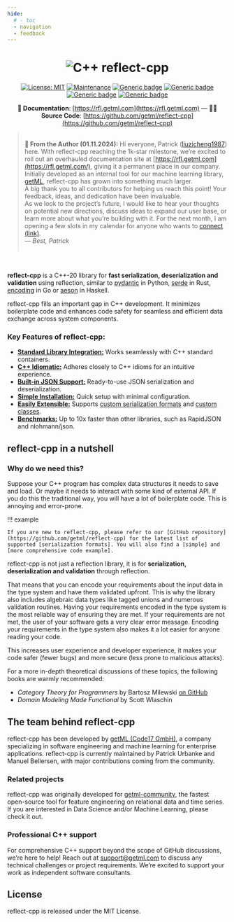 ```yaml
---
hide:
  # - toc
  - navigation
  - feedback
---
```



<div align="center" style="text-align: center;" markdown>

# ![C++](https://img.shields.io/badge/c++-%237156c2.svg?style=for-the-badge&logo=c%2B%2B&logoColor=white) reflect-cpp

[![License: MIT](https://img.shields.io/badge/License-MIT-yellow.svg)](https://opensource.org/licenses/MIT)
[![Maintenance](https://img.shields.io/badge/Maintained%3F-yes-green.svg)](https://GitHub.com/Naereen/StrapDown.js/graphs/commit-activity)
[![Generic badge](https://img.shields.io/badge/C++-20-blue.svg)](https://shields.io/)
[![Generic badge](https://img.shields.io/badge/gcc-11+-blue.svg)](https://shields.io/)
[![Generic badge](https://img.shields.io/badge/clang-14+-blue.svg)](https://shields.io/)
[![Generic badge](https://img.shields.io/badge/MSVC-17+-blue.svg)](https://shields.io/)

**📖 Documentation**: [https://rfl.getml.com](https://rfl.getml.com) — **👨‍💻 Source Code**: [https://github.com/getml/reflect-cpp](https://github.com/getml/reflect-cpp)

</div>

><br> **📣 From the Author (01.11.2024):** Hi everyone, Patrick ([liuzicheng1987](https://github.com/liuzicheng1987)) here. With reflect-cpp reaching the 1k-star milestone, we’re excited to roll out an overhauled documentation site at [https://rfl.getml.com](https://rfl.getml.com/), giving it a permanent place in our company. Initially developed as an internal tool for our machine learning library, [getML](https://getml.com), reflect-cpp has grown into something much larger.
<br> A big thank you to all contributors for helping us reach this point! Your feedback, ideas, and dedication have been invaluable.
<br> As we look to the project’s future, I would like to hear your thoughts on potential new directions, discuss ideas to expand our user base, or learn more about what you’re building with it. For the next month, I am opening a few slots in my calendar for anyone who wants to [connect (link)](https://calendar.app.google/AaeziooCNierbwAZ8).
<br> *— Best, Patrick*
<br>&nbsp;

<br>

**reflect-cpp** is a C++-20 library for **fast serialization, deserialization and validation** using reflection, similar to [pydantic](https://github.com/pydantic/pydantic) in Python, [serde](https://github.com/serde-rs) in Rust, [encoding](https://github.com/golang/go/tree/master/src/encoding) in Go or [aeson](https://github.com/haskell/aeson/tree/master) in Haskell.

reflect-cpp fills an important gap in C++ development. It minimizes boilerplate code and enhances code safety for seamless and efficient data exchange across system components.

<h3> Key Features of reflect-cpp:</h3>

- [**Standard Library Integration:**](https://github.com/getml/reflect-cpp?tab=readme-ov-file#support-for-containers) Works seamlessly with C++ standard containers.
- [**C++ Idiomatic:**](https://rfl.getml.com) Adheres closely to C++ idioms for an intuitive experience.
- [**Built-in JSON Support:**](supported_formats/json.md) Ready-to-use JSON serialization and deserialization.
- [**Simple Installation:**](install.md) Quick setup with minimal configuration.
- [**Easily Extensible:**](concepts/structs.md) Supports [custom serialization formats](supported_formats/supporting_your_own_format.md) and [custom classes](concepts/custom_classes.md).
- [**Benchmarks:**](benchmarks.md) Up to 10x faster than other libraries, such as RapidJSON and nlohmann/json.

## reflect-cpp in a nutshell

<h3> Why do we need this?</h3>

Suppose your C++ program has complex data structures it needs to save and load. Or maybe it needs to interact with some kind of external API. If you do this the traditional way, you will have a lot of boilerplate code. This is annoying and error-prone.

!!! example

    If you are new to reflect-cpp, please refer to our [GitHub repository](https://github.com/getml/reflect-cpp) for the latest list of supported [serialization formats]. You will also find a [simple] and [more comprehensive code example].

  [github repo]: https://github.com/getml/reflect-cpp
  [serialization formats]: https://github.com/getml/reflect-cpp#serialization-formats
  [simple]: https://github.com/getml/reflect-cpp#simple-example
  [more comprehensive code example]: https://github.com/getml/reflect-cpp#more-comprehensive-example

  
reflect-cpp is not just a reflection library, it is for **serialization, deserialization and validation** through reflection.

That means that you can encode your requirements about the input data in the type system and have them validated upfront. This is why the library also includes algebraic data types like tagged unions and numerous validation routines. Having your requirements encoded in the type system is the most reliable way of ensuring they are met. If your requirements are not met, the user of your software gets a very clear error message. Encoding your requirements in the type system also makes it a lot easier for anyone reading your code.

This increases user experience and developer experience, it makes your code safer (fewer bugs) and more secure (less prone to malicious attacks).

For a more in-depth theoretical discussions of these topics, the following books are warmly recommended:

- *Category Theory for Programmers* by Bartosz Milewski [on GitHub](https://github.com/hmemcpy/milewski-ctfp-pdf/releases)
- *Domain Modeling Made Functional* by Scott Wlaschin

## The team behind reflect-cpp

reflect-cpp has been developed by [getML (Code17 GmbH)](https://getml.com), a company specializing in software engineering and machine learning for enterprise applications. reflect-cpp is currently maintained by Patrick Urbanke and Manuel Bellersen, with major contributions coming from the community.

### Related projects

reflect-cpp was originally developed for [getml-community](https://github.com/getml/getml-community), the fastest open-source tool for feature engineering on relational data and time series. If you are interested in Data Science and/or Machine Learning, please check it out.

### Professional C++ support

For comprehensive C++ support beyond the scope of GitHub discussions, we’re here to help! Reach out at [support@getml.com](mailto:support%40getml.com?subject=C++%20support%20request) to discuss any technical challenges or project requirements. We’re excited to support your work as independent software consultants.


## License
reflect-cpp is released under the MIT License.